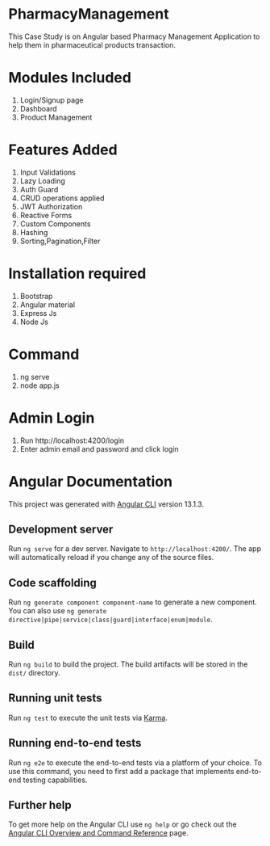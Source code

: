 # PharmacyManagement


This Case Study is on Angular based Pharmacy Management Application to help them in pharmaceutical products transaction.

# Modules Included
1. Login/Signup page
2. Dashboard
3. Product Management


# Features Added
1. Input Validations
2. Lazy Loading
3. Auth Guard
4. CRUD operations applied
5. JWT Authorization
6. Reactive Forms
7. Custom Components
8. Hashing
9. Sorting,Pagination,Filter


# Installation required
1. Bootstrap
2. Angular material
3. Express Js
4. Node Js

# Command 
1. ng serve
2. node app.js

# Admin Login
1. Run http://localhost:4200/login
2. Enter admin email and password and click login

# Angular Documentation

This project was generated with [Angular CLI](https://github.com/angular/angular-cli) version 13.1.3.

## Development server

Run `ng serve` for a dev server. Navigate to `http://localhost:4200/`. The app will automatically reload if you change any of the source files.

## Code scaffolding

Run `ng generate component component-name` to generate a new component. You can also use `ng generate directive|pipe|service|class|guard|interface|enum|module`.

## Build

Run `ng build` to build the project. The build artifacts will be stored in the `dist/` directory.

## Running unit tests

Run `ng test` to execute the unit tests via [Karma](https://karma-runner.github.io).

## Running end-to-end tests

Run `ng e2e` to execute the end-to-end tests via a platform of your choice. To use this command, you need to first add a package that implements end-to-end testing capabilities.

## Further help

To get more help on the Angular CLI use `ng help` or go check out the [Angular CLI Overview and Command Reference](https://angular.io/cli) page.
